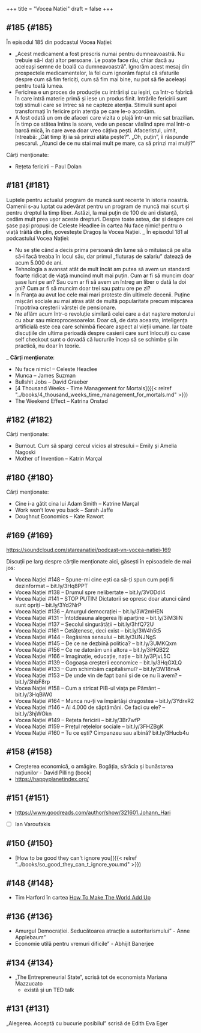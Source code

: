 +++
title = "Vocea Natiei"
draft = false
+++

## #185 {#185}

În episodul 185 din podcastul Vocea Nației:

-   „Acest medicament a fost prescris numai pentru dumneavoastră. Nu trebuie să-l dați altor persoane. Le poate face rău, chiar dacă au aceleași semne de boală ca dumneavoastră”. Ignorăm acest mesaj din prospectele medicamentelor, la fel cum ignorăm faptul că sfaturile despre cum să fim fericiți, cum să fim mai bine, nu pot să fie aceleași pentru toată lumea.
-   Fericirea e un proces de producție cu intrări și cu ieșiri, ca într-o fabrică în care intră materie primă și iese un produs finit. Intrările fericirii sunt toți stimulii care se întrec să ne capteze atenția. Stimulii sunt apoi transformați în fericire prin atenția pe care le-o acordăm.
-   A fost odată un om de afaceri care vizita o plajă într-un mic sat brazilian. În timp ce stătea întins la soare, vede un pescar vâslind spre mal într-o barcă mică, în care avea doar vreo câțiva pești. Afaceristul, uimit, întreabă: „Cât timp îți ia să prinzi atâta pește?”. „Oh, puțin”, îi răspunde pescarul. „Atunci de ce nu stai mai mult pe mare, ca să prinzi mai mulți?”

Cărți menționate:

-   Rețeta fericirii – Paul Dolan


## #181 {#181}

Luptele pentru actualul program de muncă sunt recente în istoria noastră.
Oamenii s-au luptat cu adevărat pentru un program de muncă mai scurt și pentru
dreptul la timp liber. Astăzi, la mai puțin de 100 de ani distanță, cedăm mult
prea ușor aceste drepturi. Despre toate astea, dar și despre cei șase pași
propuși de Celeste Headlee în cartea Nu face nimic! pentru o viață trăită din
plin, povestește Dragoș la Vocea Nației. <span class="underline">_</span> În episodul 181 al podcastului Vocea
Nației:

-   Nu se știe când a decis prima persoană din lume să o mituiască pe alta să-i
    facă treaba în locul său, dar primul „fluturaș de salariu” datează de acum
    5.000 de ani.
-   Tehnologia a avansat atât de mult încât am putea să avem un standard foarte
    ridicat de viață muncind mult mai puțin. Cum ar fi să muncim doar șase luni pe
    an? Sau cum ar fi să avem un întreg an liber o dată la doi ani? Cum ar fi să
    muncim doar trei sau patru ore pe zi?
-   În Franța au avut loc cele mai mari proteste din ultimele decenii. Puține
    mișcări sociale au mai atras atât de multă popularitate precum mișcarea
    împotriva creșterii vârstei de pensionare.
-   Ne aflăm acum într-o revoluție similară celei care a dat naștere motorului cu
    abur sau microprocesoarelor. Doar că, de data aceasta, inteligența artificială
    este cea care schimbă fiecare aspect al vieții umane. Iar toate discuțiile din
    ultima perioadă despre casierii care sunt înlocuiți cu case self checkout sunt
    o dovadă că lucrurile încep să se schimbe și în practică, nu doar în teorie.

<span class="underline">_</span>
**Cărți menționate**:

-   Nu face nimic! – Celeste Headlee
-   Munca – James Suzman
-   Bullshit Jobs – David Graeber
-   [4 Thousand Weeks - Time Management for Mortals]({{< relref "../books/4_thousand_weeks_time_management_for_mortals.md" >}})
-   The Weekend Effect – Katrina Onstad


## #182 {#182}

Cărți menționate:

-   Burnout. Cum să spargi cercul vicios al stresului – Emily și Amelia Nagoski
-   Mother of Invention – Katrin Marçal


## #180 {#180}

Cărți menționate:

-   Cine i-a gătit cina lui Adam Smith – Katrine Marçal
-   Work won’t love you back – Sarah Jaffe
-   Doughnut Economics – Kate Rawort


## #169 {#169}

<https://soundcloud.com/stareanatiei/podcast-vn-vocea-natiei-169>

Discuții pe larg despre cărțile menționate aici, găsești în episoadele de mai jos:

-   Vocea Nației #148
    – Spune-mi cine ești ca să-ți spun cum poți fi dezinformat – bit.ly/3Hq8PPT
-   Vocea Nației #138
    – Drumul spre nelibertate – bit.ly/3VODdI4
-   Vocea Nației #141
    – STOP PUTIN! Dictatorii se opresc doar atunci când sunt opriți – bit.ly/3Yd2NrP
-   Vocea Nației #136
    – Amurgul democrației – bit.ly/3W2mHEN
-   Vocea Nației #131
    – Întotdeauna alegerea îți aparține – bit.ly/3iM3IiN
-   Vocea Nației #137
    – Secolul singurătății – bit.ly/3hfQ72U
-   Vocea Nației #161
    – Cetățenesc, deci exist – bit.ly/3W4h5t5
-   Vocea Nației #144
    – Regăsirea sensului – bit.ly/3UNJNgS
-   Vocea Nației #145
    – De ce ne dezbină politica? – bit.ly/3UMKQxm
-   Vocea Nației #156
    – Ce ne datorăm unii altora – bit.ly/3iHQB22
-   Vocea Nației #166
    – Imaginație, educație, nație – bit.ly/3PjvL5C
-   Vocea Nației #139
    – Gogoașa creșterii economice – bit.ly/3HqGXLQ
-   Vocea Nației #133
    – Cum schimbăm capitalismul? – bit.ly/3W18nvA
-   Vocea Nației #153
    – De unde vin de fapt banii și de ce nu îi avem? – bit.ly/3hbF8rp
-   Vocea Nației #158
    – Cum a stricat PIB-ul viața pe Pământ – bit.ly/3HqBiW0
-   Vocea Nației #164
    – Munca nu-ți va împărtăși dragostea – bit.ly/3YdrxR2
-   Vocea Nației #146
    – Ai 4.000 de săptămâni. Ce faci cu ele? – bit.ly/3hjWOkn
-   Vocea Nației #149
    – Rețeta fericirii – bit.ly/3Br7wfP
-   Vocea Nației #159
    – Prețul rețelelor sociale – bit.ly/3FHZBgK
-   Vocea Nației #160
    – Tu ce ești? Cimpanzeu sau albină? bit.ly/3Hucb4u


## #158 {#158}

-   Creșterea economică, o amăgire. Bogăția, sărăcia și bunăstarea națiunilor - David Pilling (book)
-   <https://happyplanetindex.org/>


## #151 {#151}

-   <https://www.goodreads.com/author/show/321601.Johann_Hari>
-   [ ] Ian Varoufakis


## #150 {#150}

-   [How to be good they can't ignore you]({{< relref "../books/so_good_they_can_t_ignore_you.md" >}})


## #148 {#148}

-   Tim Harford în cartea [How To Make The World Add Up](https://www.goodreads.com/book/show/54564213-how-to-make-the-world-add-up)


## #136 {#136}

-   Amurgul Democrației. Seducătoarea atracție a autoritarismului” - Anne Applebaum”
-   Economie utilă pentru vremuri dificile” - Abhijit Banerjee


## #134 {#134}

-   „The Entrepreneurial State”, scrisă tot de economista Mariana Mazzucato
    -   există și un TED talk


## #131 {#131}

„Alegerea. Acceptă cu bucurie posibilul” scrisă de Edith Eva Eger
